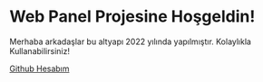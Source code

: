 Web Panel Projesine Hoşgeldin!
=================
Merhaba arkadaşlar bu altyapı 2022 yılında yapılmıştır. Kolaylıkla Kullanabilirsiniz!


[Github Hesabım](https://github.com/Methlegal)

